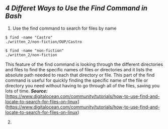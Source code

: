 ***4 Differet Ways to Use the Find Command in Bash***
---
1. Use the find command to search for files by name

```
$ find -name "Castro"
./written_2/non-fiction/OUP/Castro
```
```
$ find -name "non-fiction"
./written_2/non-fiction
```
This feature of the find command is looking through the different directories and files to find the specific names of files or directories and it lists the absolute path needed to reach that directory or file. This part of the find command is useful for quickly finding the specific name of the file or directory you need without having to go through all of the files, saving you lots of time.
***Source:*** [https://www.digitalocean.com/community/tutorials/how-to-use-find-and-locate-to-search-for-files-on-linux] (https://www.digitalocean.com/community/tutorials/how-to-use-find-and-locate-to-search-for-files-on-linux)

2. 
